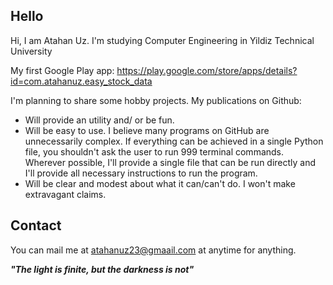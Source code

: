 ## Hello

Hi, I am Atahan Uz. I'm studying Computer Engineering in Yildiz Technical University

My first Google Play app: https://play.google.com/store/apps/details?id=com.atahanuz.easy_stock_data


I'm planning to share some hobby projects. My publications on Github:
- Will provide an utility and/ or be fun.
- Will be easy to use. I believe many programs on GitHub are unnecessarily complex. If everything can be achieved in a single Python file, you shouldn't ask the user to run 999 terminal commands. Wherever possible, I'll provide a single file that can be run directly and I'll provide all necessary instructions to run the program.
- Will be clear and modest about what it can/can't do. I won't make extravagant claims.


## Contact
You can mail me at atahanuz23@gmaail.com at anytime for anything. 

**_"The light is finite, but the darkness is not"_**
